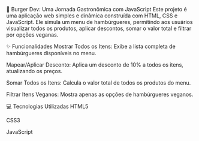 🍔 Burger Dev: Uma Jornada Gastronômica com JavaScript
Este projeto é uma aplicação web simples e dinâmica construída com HTML, CSS e JavaScript. Ele simula um menu de hambúrgueres, permitindo aos usuários visualizar todos os produtos, aplicar descontos, somar o valor total e filtrar por opções veganas.

✨ Funcionalidades
Mostrar Todos os Itens: Exibe a lista completa de hambúrgueres disponíveis no menu.

Mapear/Aplicar Desconto: Aplica um desconto de 10% a todos os itens, atualizando os preços.

Somar Todos os Itens: Calcula o valor total de todos os produtos do menu.

Filtrar Itens Veganos: Mostra apenas as opções de hambúrgueres veganos.

💻 Tecnologias Utilizadas
HTML5

CSS3

JavaScript
